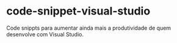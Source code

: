 # code-snippet-visual-studio
Code snippts para aumentar ainda mais a produtividade de quem desenvolve com Visual Studio.
